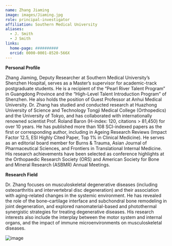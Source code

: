```yaml
---
name: Zhang Jiaming
image: images/Jiaming.jpg
role: principal-investigator
affiliation: Southern Medical University 
aliases:
  - J. Smith
  - J Smith
links:
  home-page: ##########
  orcid: 0000-0001-8520-566X
---
```


**Personal Profile**

Zhang Jiaming, Deputy Researcher at Southern Medical University’s Shenzhen Hospital, serves as a Master’s supervisor for academic-track postgraduate students. He is a recipient of the “Pearl River Talent Program” in Guangdong Province and the “High-Level Talent Introduction Program” of Shenzhen. He also holds the position of Guest Professor at Anhui Medical University. Dr. Zhang has studied and conducted research at Huazhong University of Science and Technology Tongji Medical College (Orthopedics) and the University of Tokyo, and has collaborated with internationally renowned scientist Prof. Roland Baron (H-index: 120, citations > 81,450) for over 10 years.
He has published more than 108 SCI-indexed papers as the first or corresponding author, including in Ageing Research Reviews (Impact Factor 12.5, ESI Highly Cited Paper, Top 1% in Clinical Medicine). He serves as an editorial board member for Burns & Trauma, Asian Journal of Pharmaceutical Sciences, and Frontiers in Translational Internal Medicine. His research achievements have been selected as conference highlights at the Orthopaedic Research Society (ORS) and American Society for Bone and Mineral Research (ASBMR) Annual Meetings.

**Research Field**

Dr. Zhang focuses on musculoskeletal degenerative diseases (including osteoarthritis and intervertebral disc degeneration) and their association with aging-related changes in the systemic environment. He has revealed the role of the bone–cartilage interface and subchondral bone remodeling in joint degeneration, and explored nanomaterial-based and photothermal synergistic strategies for treating degenerative diseases. His research interests also include the interplay between the motor system and internal organs, and the impact of immune microenvironments on musculoskeletal diseases.


![image](https://github.com/user-attachments/assets/87d9736e-fc33-4636-8649-3125878c4a02)
